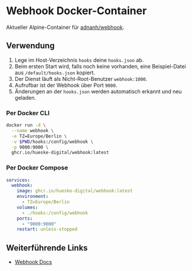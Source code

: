 # Webhook Docker-Container

Aktueller Alpine-Container für [adnanh/webhook](https://github.com/adnanh/webhook).

## Verwendung

1. Lege im Host-Verzeichnis `hooks` deine `hooks.json` ab.
2. Beim ersten Start wird, falls noch keine vorhanden, eine Beispiel-Datei aus `/default/hooks.json` kopiert.
3. Der Dienst läuft als Nicht-Root-Benutzer `webhook:1000`.
4. Aufrufbar ist der Webhook über Port `9000`.
5. Änderungen an der `hooks.json` werden automatisch erkannt und neu geladen.

### Per Docker CLI
```sh
docker run -d \
  --name webhook \
  -e TZ=Europe/Berlin \
  -v $PWD/hooks:/config/webhook \
  -p 9000:9000 \
  ghcr.io/hueske-digital/webhook:latest
```

### Per Docker Compose
```yaml
services:
  webhook:
    image: ghcr.io/hueske-digital/webhook:latest
    environment:
      - TZ=Europe/Berlin
    volumes:
      - ./hooks:/config/webhook
    ports:
      - "9000:9000"
    restart: unless-stopped
```

## Weiterführende Links
- [Webhook Docs](https://github.com/adnanh/webhook#readme)